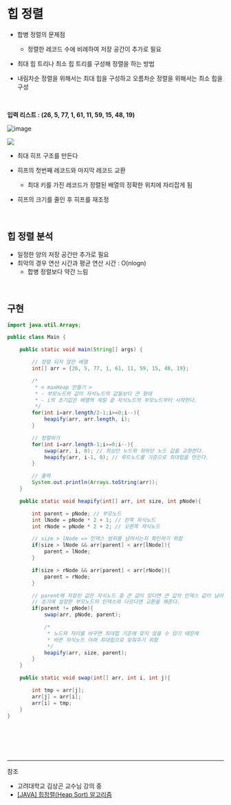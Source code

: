 # 힙 정렬

- 합병 정렬의 문제점
  - 정렬한 레코드 수에 비례하여 저장 공간이 추가로 필요
  
- 최대 힙 트리나 최소 힙 트리를 구성해 정렬을 하는 방법
- 내림차순 정렬을 위해서는 최대 힙을 구성하고 오름차순 정렬을 위해서는 최소 힙을 구성

<br/>

**입력 리스트 : (26, 5, 77, 1, 61, 11, 59, 15, 48, 19)**

![image](https://user-images.githubusercontent.com/61372486/128571797-1c53a534-1627-45e9-a414-13b3a0aa2d0b.png)

![](https://images.velog.io/images/cham/post/d06cb652-dc01-4548-b15c-a1a53e16232c/image.png)

- 최대 히프 구조를 만든다

- 히프의 첫번째 레코드와 마지막 레코드 교환
  - 최대 키를 가진 레코드가 정렬된 배열의 정확한 위치에 자리잡게 됨
  
- 히프의 크기를 줄인 후 히프를 재조정



<br/>

## 힙 정렬 분석

- 일정한 양의 저장 공간만 추가로 필요
- 최악의 경우 연산 시간과 평균 연산 시간 : O(nlogn)
  - 합병 정렬보다 약간 느림


<br/>

## 구현

```java
import java.util.Arrays;

public class Main {

    public static void main(String[] args) {

        // 정렬 되지 않은 배열
        int[] arr = {26, 5, 77, 1, 61, 11, 59, 15, 48, 19};

        /*
         * < maxHeap 만들기 >
         * - 부모노드의 값이 자식노드의 값들보다 큰 형태
         * - i의 초기값은 배열의 제일 끝 자식노드의 부모노드부터 시작한다.
         */
        for(int i=arr.length/2-1;i>=0;i--){
            heapify(arr, arr.length, i);
        }

        // 정렬하기
        for(int i=arr.length-1;i>=0;i--){
            swap(arr, i, 0); // 최상단 노드와 최하단 노드 값을 교환한다.
            heapify(arr, i-1, 0); // 루트노드를 기준으로 최대힙을 만든다.
        }

        // 출력
        System.out.println(Arrays.toString(arr));
    }

    public static void heapify(int[] arr, int size, int pNode){

        int parent = pNode; // 부모노드
        int lNode = pNode * 2 + 1; // 왼쪽 자식노드
        int rNode = pNode * 2 + 2; // 오른쪽 자식노드

        // size > lNode => 인덱스 범위를 넘어서는지 확인하기 위함
        if(size > lNode && arr[parent] < arr[lNode]){
            parent = lNode;
        }

        if(size > rNode && arr[parent] < arr[rNode]){
            parent = rNode;
        }

        // parent에 저장된 값은 자식노드 중 큰 값이 있다면 큰 값의 인덱스 값이 남아있을 것이다.
        // 초기에 설정한 부모노드의 인덱스와 다르다면 교환을 해준다.
        if(parent != pNode){
            swap(arr, pNode, parent);

            /*
             * 노드와 자리를 바꾸면 최대힙 기준에 맞지 않을 수 있기 때문에
             * 바뀐 자식노드 아래 최대힙으로 맞춰주기 위함
             */
            heapify(arr, size, parent);
        }
    }

    public static void swap(int[] arr, int i, int j){

        int tmp = arr[j];
        arr[j] = arr[i];
        arr[i] = tmp;
    }
}
```




<br/><br/><br/><br/>
   


---
참조
- 고려대학교 김상곤 교수님 강의 중
- [[JAVA] 힙정렬(Heap Sort) 알고리즘](https://hmkim829.tistory.com/9)
